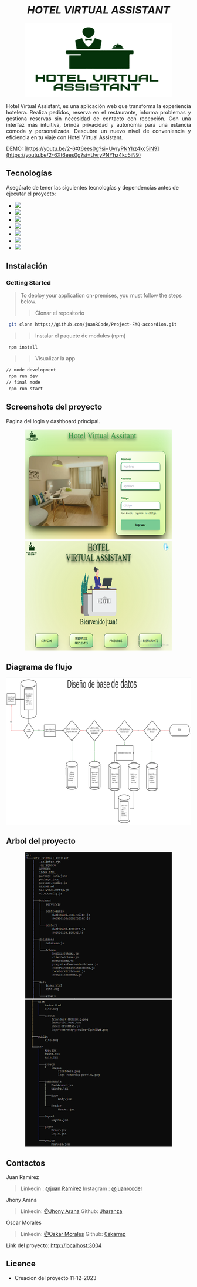 <div align='center'>
 <h1><em>HOTEL VIRTUAL ASSISTANT</em></h1>
  <img src="./src//assets/images/LogoProject.png" alt="Logo" width="400" height="200" >
 <p>  </p>
 <p>  </p>
<p align='justify'>
Hotel Virtual Assistant, es una aplicación web que transforma la experiencia hotelera. Realiza pedidos, reserva en el restaurante, informa problemas y gestiona reservas sin necesidad de contacto con recepción. Con una interfaz más intuitiva, brinda privacidad y autonomía para una estancia cómoda y personalizada. Descubre un nuevo nivel de conveniencia y eficiencia en tu viaje con Hotel Virtual Assistant.
</p>
</div>

DEMO: [https://youtu.be/2-6Xt6ees0g?si=UvryPNYhz4kc5iN9](https://youtu.be/2-6Xt6ees0g?si=UvryPNYhz4kc5iN9)

## Tecnologías

Asegúrate de tener las siguientes tecnologías y dependencias antes de ejecutar el proyecto:

- <img src="https://img.shields.io/badge/MongoDB-4EA94B?style=for-the-badge&logo=mongodb&logoColor=white" />
- <img src="https://img.shields.io/badge/Express%20js-000000?style=for-the-badge&logo=express&logoColor=white"/>
- <img src="https://img.shields.io/badge/React-20232A?style=for-the-badge&logo=react&logoColor=61DAFB" />
- <img src="https://img.shields.io/badge/Node%20js-339933?style=for-the-badge&logo=nodedotjs&logoColor=white" />
- <img src="https://img.shields.io/badge/Vite-B73BFE?style=for-the-badge&logo=vite&logoColor=FFD62E" />
- <img src="https://img.shields.io/badge/Tailwind_CSS-38B2AC?style=for-the-badge&logo=tailwind-css&logoColor=white" />
- <img src="https://img.shields.io/badge/Figma-F24E1E?style=for-the-badge&logo=figma&logoColor=white" />

## Instalación

### Getting Started

> To deploy your application on-premises, you must follow the steps below.
>
> > Clonar el repositorio

```sh
 git clone https://github.com/juanRCode/Project-FAQ-accordion.git
```

> > Instalar el paquete de modules (npm)

```sh
 npm install
```

> > Visualizar la app

```sh
// mode development
 npm run dev
// final mode
 npm run start
```

## Screenshots del proyecto

Pagina del login y dashboard principal.

<div align="center">
  <img src="./src/assets/Login.png" alt="Login" width="400" height="300" >
  <img src="./src/assets/Dashboard.png" alt="Dashboard" width="400" height="300" > 
</div>

## Diagrama de flujo

<div align="center">
  <img src="./src/assets/DatabaseDesign.png" alt="DatabaseDesign" width="550" height="400" >
</div>

## Arbol del proyecto

<div align="center">
  <img src="./src/assets/tree_project_1.png" alt="tree_project_1" width="400" height="400" >
  <img src="./src/assets/tree_project_2.png" alt="tree_project_2" width="400" height="400" > 
</div>

## Contactos

Juan Ramirez

> Linkedin : [@juan Ramirez](https://www.linkedin.com/in/juan-ramirez-490b84271/)
> Instagram : [@juanrcoder](https://www.instagram.com/juanrcoder/)

Jhony Arana

> Linkedin: [@Jhony Arana](https://www.linkedin.com/in/jhony-arana-carranza-a103b350/)
> Github: [Jharanza](https://github.com/Jharanza)

Oscar Morales

> Linkedin: [@Oskar Morales](https://www.linkedin.com/in/oskarmorales/)
> Github: [0skarmp](https://github.com/0skarmp)

Link del proyecto: [http://localhost:3004](http://localhost:3004)

## Licence

- Creacion del proyecto 11-12-2023
